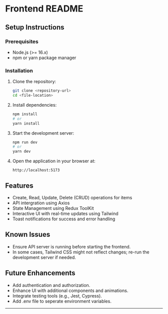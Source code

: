 # Frontend README

## Setup Instructions

### Prerequisites
- Node.js (>= 16.x)
- npm or yarn package manager

### Installation
1. Clone the repository:
   ```bash
   git clone <repository-url>
   cd <file-location>
   ```

2. Install dependencies:
   ```bash
   npm install
   # or
   yarn install
   ```

3. Start the development server:
   ```bash
   npm run dev
   # or
   yarn dev
   ```

4. Open the application in your browser at:
   ```
   http://localhost:5173
   ```

## Features
- Create, Read, Update, Delete (CRUD) operations for items
- API intergration using Axios
- State Management using Redux ToolKit
- Interactive UI with real-time updates using Tailwind
- Toast notifications for success and error handling

## Known Issues
- Ensure API server is running before starting the frontend.
- In some cases, Tailwind CSS might not reflect changes; re-run the development server if needed.

## Future Enhancements
- Add authentication and authorization.
- Enhance UI with additional components and animations.
- Integrate testing tools (e.g., Jest, Cypress).
- Add .env file to seperate environment variables.

---

